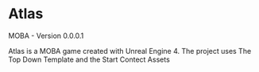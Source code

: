 # Atlas
MOBA - Version 0.0.0.1

Atlas is a MOBA game created with Unreal Engine 4.
The project uses The Top Down Template and the Start Contect Assets
